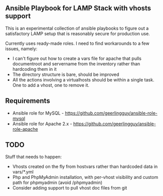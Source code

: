 ## Ansible Playbook for LAMP Stack with vhosts support
This is an experimental collection of ansible playbooks to figure out a satisfactory LAMP setup that is reasonably secure for production use.

Currently uses ready-made roles. I need to find workarounds to a few issues, namely:
- I can't figure out how to create a vars file for apache that pulls documentroot and servername from the inventory rather than hardcoding them in it
- The directory structure is bare, should be improved
- All the actions involving a virtualhosts should be within a single task. One to add a vhost, one to remove it.

## Requirements
- Ansible role for MySQL - https://github.com/geerlingguy/ansible-role-mysql
- Ansible role for Apache 2.x - https://github.com/geerlingguy/ansible-role-apache

## TODO
Stuff that needs to happen:
* Vhosts created on the fly from hostvars rather than hardcoded data in vars/*.yml
* Php and PhpMyAdmin installation, with per-vhost visibility and custom path for phpmyadmin (avoid /phpmyadmin)
* Consider adding support to pull vhost doc files from git

